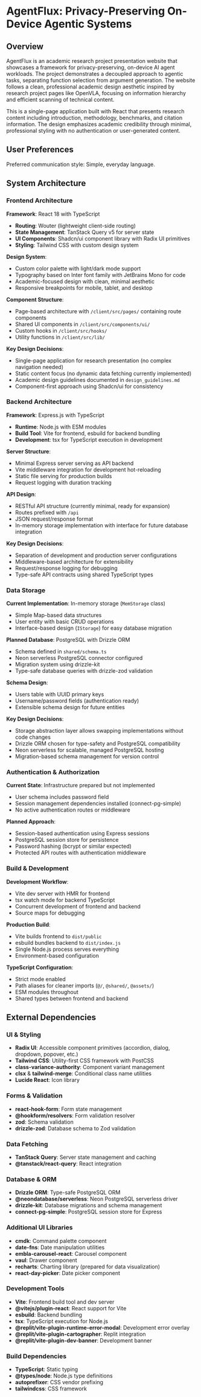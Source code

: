# AgentFlux: Privacy-Preserving On-Device Agentic Systems

## Overview

AgentFlux is an academic research project presentation website that showcases a framework for privacy-preserving, on-device AI agent workloads. The project demonstrates a decoupled approach to agentic tasks, separating function selection from argument generation. The website follows a clean, professional academic design aesthetic inspired by research project pages like OpenVLA, focusing on information hierarchy and efficient scanning of technical content.

This is a single-page application built with React that presents research content including introduction, methodology, benchmarks, and citation information. The design emphasizes academic credibility through minimal, professional styling with no authentication or user-generated content.

## User Preferences

Preferred communication style: Simple, everyday language.

## System Architecture

### Frontend Architecture

**Framework**: React 18 with TypeScript
- **Routing**: Wouter (lightweight client-side routing)
- **State Management**: TanStack Query v5 for server state
- **UI Components**: Shadcn/ui component library with Radix UI primitives
- **Styling**: Tailwind CSS with custom design system

**Design System**:
- Custom color palette with light/dark mode support
- Typography based on Inter font family with JetBrains Mono for code
- Academic-focused design with clean, minimal aesthetic
- Responsive breakpoints for mobile, tablet, and desktop

**Component Structure**:
- Page-based architecture with `/client/src/pages/` containing route components
- Shared UI components in `/client/src/components/ui/`
- Custom hooks in `/client/src/hooks/`
- Utility functions in `/client/src/lib/`

**Key Design Decisions**:
- Single-page application for research presentation (no complex navigation needed)
- Static content focus (no dynamic data fetching currently implemented)
- Academic design guidelines documented in `design_guidelines.md`
- Component-first approach using Shadcn/ui for consistency

### Backend Architecture

**Framework**: Express.js with TypeScript
- **Runtime**: Node.js with ESM modules
- **Build Tool**: Vite for frontend, esbuild for backend bundling
- **Development**: tsx for TypeScript execution in development

**Server Structure**:
- Minimal Express server serving as API backend
- Vite middleware integration for development hot-reloading
- Static file serving for production builds
- Request logging with duration tracking

**API Design**:
- RESTful API structure (currently minimal, ready for expansion)
- Routes prefixed with `/api`
- JSON request/response format
- In-memory storage implementation with interface for future database integration

**Key Design Decisions**:
- Separation of development and production server configurations
- Middleware-based architecture for extensibility
- Request/response logging for debugging
- Type-safe API contracts using shared TypeScript types

### Data Storage

**Current Implementation**: In-memory storage (`MemStorage` class)
- Simple Map-based data structures
- User entity with basic CRUD operations
- Interface-based design (`IStorage`) for easy database migration

**Planned Database**: PostgreSQL with Drizzle ORM
- Schema defined in `shared/schema.ts`
- Neon serverless PostgreSQL connector configured
- Migration system using drizzle-kit
- Type-safe database queries with drizzle-zod validation

**Schema Design**:
- Users table with UUID primary keys
- Username/password fields (authentication ready)
- Extensible schema design for future entities

**Key Design Decisions**:
- Storage abstraction layer allows swapping implementations without code changes
- Drizzle ORM chosen for type-safety and PostgreSQL compatibility
- Neon serverless for scalable, managed PostgreSQL hosting
- Migration-based schema management for version control

### Authentication & Authorization

**Current State**: Infrastructure prepared but not implemented
- User schema includes password field
- Session management dependencies installed (connect-pg-simple)
- No active authentication routes or middleware

**Planned Approach**:
- Session-based authentication using Express sessions
- PostgreSQL session store for persistence
- Password hashing (bcrypt or similar expected)
- Protected API routes with authentication middleware

### Build & Development

**Development Workflow**:
- Vite dev server with HMR for frontend
- tsx watch mode for backend TypeScript
- Concurrent development of frontend and backend
- Source maps for debugging

**Production Build**:
- Vite builds frontend to `dist/public`
- esbuild bundles backend to `dist/index.js`
- Single Node.js process serves everything
- Environment-based configuration

**TypeScript Configuration**:
- Strict mode enabled
- Path aliases for cleaner imports (`@/`, `@shared/`, `@assets/`)
- ESM modules throughout
- Shared types between frontend and backend

## External Dependencies

### UI & Styling
- **Radix UI**: Accessible component primitives (accordion, dialog, dropdown, popover, etc.)
- **Tailwind CSS**: Utility-first CSS framework with PostCSS
- **class-variance-authority**: Component variant management
- **clsx** & **tailwind-merge**: Conditional class name utilities
- **Lucide React**: Icon library

### Forms & Validation
- **react-hook-form**: Form state management
- **@hookform/resolvers**: Form validation resolver
- **zod**: Schema validation
- **drizzle-zod**: Database schema to Zod validation

### Data Fetching
- **TanStack Query**: Server state management and caching
- **@tanstack/react-query**: React integration

### Database & ORM
- **Drizzle ORM**: Type-safe PostgreSQL ORM
- **@neondatabase/serverless**: Neon PostgreSQL serverless driver
- **drizzle-kit**: Database migrations and schema management
- **connect-pg-simple**: PostgreSQL session store for Express

### Additional UI Libraries
- **cmdk**: Command palette component
- **date-fns**: Date manipulation utilities
- **embla-carousel-react**: Carousel component
- **vaul**: Drawer component
- **recharts**: Charting library (prepared for data visualization)
- **react-day-picker**: Date picker component

### Development Tools
- **Vite**: Frontend build tool and dev server
- **@vitejs/plugin-react**: React support for Vite
- **esbuild**: Backend bundling
- **tsx**: TypeScript execution for Node.js
- **@replit/vite-plugin-runtime-error-modal**: Development error overlay
- **@replit/vite-plugin-cartographer**: Replit integration
- **@replit/vite-plugin-dev-banner**: Development banner

### Build Dependencies
- **TypeScript**: Static typing
- **@types/node**: Node.js type definitions
- **autoprefixer**: CSS vendor prefixing
- **tailwindcss**: CSS framework